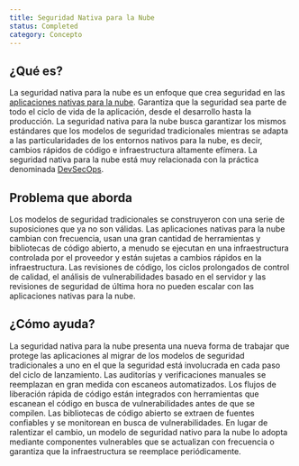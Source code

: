```yaml
---
title: Seguridad Nativa para la Nube
status: Completed
category: Concepto
---
```


## ¿Qué es?

La seguridad nativa para la nube es un enfoque que crea seguridad en las [aplicaciones nativas para la nube](/es/cloud-native-apps/). Garantiza que la seguridad sea parte de todo el ciclo de vida de la aplicación, desde el desarrollo hasta la producción. La seguridad nativa para la nube busca garantizar los mismos estándares que los modelos de seguridad tradicionales mientras se adapta a las particularidades de los entornos nativos para la nube, es decir, cambios rápidos de código e infraestructura altamente efímera. La seguridad nativa para la nube está muy relacionada con la práctica denominada [DevSecOps](/devsecops/).

## Problema que aborda

Los modelos de seguridad tradicionales se construyeron con una serie de suposiciones que ya no son válidas. Las aplicaciones nativas para la nube cambian con frecuencia, usan una gran cantidad de herramientas y bibliotecas de código abierto, a menudo se ejecutan en una infraestructura controlada por el proveedor y están sujetas a cambios rápidos en la infraestructura. Las revisiones de código, los ciclos prolongados de control de calidad, el análisis de vulnerabilidades basado en el servidor y las revisiones de seguridad de última hora no pueden escalar con las aplicaciones nativas para la nube.

## ¿Cómo ayuda?

La seguridad nativa para la nube presenta una nueva forma de trabajar que protege las aplicaciones al migrar de los modelos de seguridad tradicionales a uno en el que la seguridad está involucrada en cada paso del ciclo de lanzamiento. Las auditorías y verificaciones manuales se reemplazan en gran medida con escaneos automatizados. Los flujos de liberación rápida de código están integrados con herramientas que escanean el código en busca de vulnerabilidades antes de que se compilen. Las bibliotecas de código abierto se extraen de fuentes confiables y se monitorean en busca de vulnerabilidades. En lugar de ralentizar el cambio, un modelo de seguridad nativo para la nube lo adopta mediante componentes vulnerables que se actualizan con frecuencia o garantiza que la infraestructura se reemplace periódicamente.
